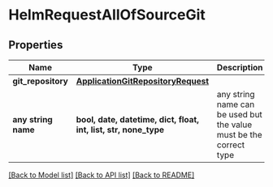 # HelmRequestAllOfSourceGit


## Properties
Name | Type | Description | Notes
------------ | ------------- | ------------- | -------------
**git_repository** | [**ApplicationGitRepositoryRequest**](ApplicationGitRepositoryRequest.md) |  | [optional] 
**any string name** | **bool, date, datetime, dict, float, int, list, str, none_type** | any string name can be used but the value must be the correct type | [optional]

[[Back to Model list]](../README.md#documentation-for-models) [[Back to API list]](../README.md#documentation-for-api-endpoints) [[Back to README]](../README.md)


